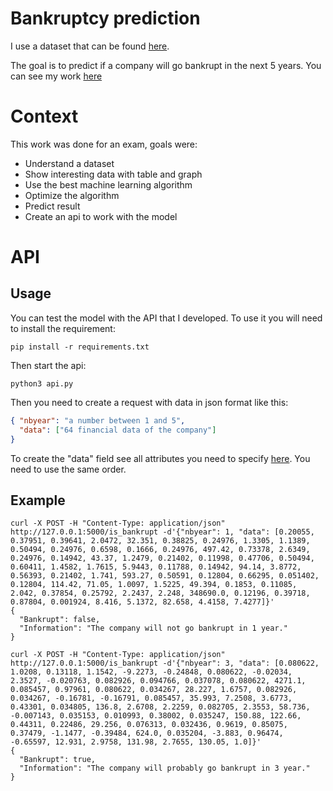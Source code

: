 #  Bankruptcy prediction

I use a dataset that can be found [here](https://archive.ics.uci.edu/ml/datasets/Polish+companies+bankruptcy+data#). 

The goal is to predict if a company will go bankrupt in the next 5 years.
You can see my work [here](https://github.com/flobz/Bankruptcy-prediction/blob/master/bankruptcy_prediction.ipynb)

# Context

This work was done for an exam, goals were:
- Understand a dataset
- Show interesting data with table and graph
- Use the best machine learning algorithm
- Optimize the algorithm
- Predict result
- Create an api to work with the model



# API

## Usage
You can test the model with the API that I developed. To use it you will need to install the requirement:

```pip install -r requirements.txt```

Then start the api:

```python3 api.py```

Then you need to create a request with data in json format like this:
```json
{ "nbyear": "a number between 1 and 5",
  "data": ["64 financial data of the company"]
}
```

To create the "data" field see all attributes you need to specify [here](https://github.com/flobz/Bankruptcy-prediction/blob/master/data/attribute.txt).
You need to use the same order.


## Example 

```commandline
curl -X POST -H "Content-Type: application/json" http://127.0.0.1:5000/is_bankrupt -d'{"nbyear": 1, "data": [0.20055, 0.37951, 0.39641, 2.0472, 32.351, 0.38825, 0.24976, 1.3305, 1.1389, 0.50494, 0.24976, 0.6598, 0.1666, 0.24976, 497.42, 0.73378, 2.6349, 0.24976, 0.14942, 43.37, 1.2479, 0.21402, 0.11998, 0.47706, 0.50494, 0.60411, 1.4582, 1.7615, 5.9443, 0.11788, 0.14942, 94.14, 3.8772, 0.56393, 0.21402, 1.741, 593.27, 0.50591, 0.12804, 0.66295, 0.051402, 0.12804, 114.42, 71.05, 1.0097, 1.5225, 49.394, 0.1853, 0.11085, 2.042, 0.37854, 0.25792, 2.2437, 2.248, 348690.0, 0.12196, 0.39718, 0.87804, 0.001924, 8.416, 5.1372, 82.658, 4.4158, 7.4277]}'
{
  "Bankrupt": false, 
  "Information": "The company will not go bankrupt in 1 year."
}
```

```commandline
curl -X POST -H "Content-Type: application/json" http://127.0.0.1:5000/is_bankrupt -d'{"nbyear": 3, "data": [0.080622, 1.0208, 0.13118, 1.1542, -9.2273, -0.24848, 0.080622, -0.02034, 2.3527, -0.020763, 0.082926, 0.094766, 0.037078, 0.080622, 4271.1, 0.085457, 0.97961, 0.080622, 0.034267, 28.227, 1.6757, 0.082926, 0.034267, -0.16781, -0.16791, 0.085457, 35.993, 7.2508, 3.6773, 0.43301, 0.034805, 136.8, 2.6708, 2.2259, 0.082705, 2.3553, 58.736, -0.007143, 0.035153, 0.010993, 0.38002, 0.035247, 150.88, 122.66, 0.44311, 0.22486, 29.256, 0.076313, 0.032436, 0.9619, 0.85075, 0.37479, -1.1477, -0.39484, 624.0, 0.035204, -3.883, 0.96474, -0.65597, 12.931, 2.9758, 131.98, 2.7655, 130.05, 1.0]}'
{
  "Bankrupt": true, 
  "Information": "The company will probably go bankrupt in 3 year."
}
```